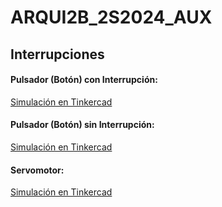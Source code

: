 # ARQUI2B_2S2024_AUX

## Interrupciones
#### Pulsador (Botón) con Interrupción:
[Simulación en Tinkercad](https://www.tinkercad.com/things/enYmUk59nkr-interrupcion?sharecode=X0HUfk61XbgfLHLBq1qlZ5l2_smjKqT0oJ4KPyHdMzo)

#### Pulsador (Botón) sin Interrupción:
[Simulación en Tinkercad](https://www.tinkercad.com/things/5rqb6y0DXJe-sininterrupcion?sharecode=WDTg_PZO10ybUs9lrSqo7hDn-VEBDOXK5utJnYmSnpg)

#### Servomotor:
[Simulación en Tinkercad](https://www.tinkercad.com/things/j6CHotsoS4M-servo-motor?sharecode=XD2tyRgxRZeExKIbozm2-maXPTNn_EaBWOHfn3SYvbE)